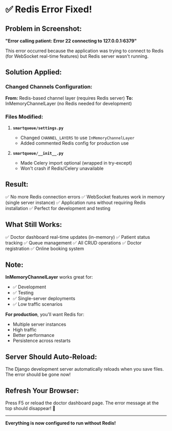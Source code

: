 # ✅ Redis Error Fixed!

## Problem in Screenshot:
**"Error calling patient: Error 22 connecting to 127.0.0.1:6379"**

This error occurred because the application was trying to connect to Redis (for WebSocket real-time features) but Redis server wasn't running.

## Solution Applied:

### Changed Channels Configuration:
**From:** Redis-based channel layer (requires Redis server)
**To:** InMemoryChannelLayer (no Redis needed for development)

### Files Modified:

1. **`smartqueue/settings.py`**
   - Changed `CHANNEL_LAYERS` to use `InMemoryChannelLayer`
   - Added commented Redis config for production use

2. **`smartqueue/__init__.py`**
   - Made Celery import optional (wrapped in try-except)
   - Won't crash if Redis/Celery unavailable

## Result:
✅ No more Redis connection errors
✅ WebSocket features work in memory (single server instance)
✅ Application runs without requiring Redis installation
✅ Perfect for development and testing

## What Still Works:
✅ Doctor dashboard real-time updates (in-memory)
✅ Patient status tracking
✅ Queue management
✅ All CRUD operations
✅ Doctor registration
✅ Online booking system

## Note:
**InMemoryChannelLayer** works great for:
- ✅ Development
- ✅ Testing
- ✅ Single-server deployments
- ✅ Low traffic scenarios

**For production**, you'll want Redis for:
- Multiple server instances
- High traffic
- Better performance
- Persistence across restarts

## Server Should Auto-Reload:
The Django development server automatically reloads when you save files. The error should be gone now!

## Refresh Your Browser:
Press F5 or reload the doctor dashboard page. The error message at the top should disappear! 🎉

---

**Everything is now configured to run without Redis!**
